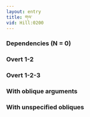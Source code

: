 ```yaml
---
layout: entry
title: གལ་
vid: Hill:0200
---
```

### Dependencies (N = 0)


### Overt 1-2


### Overt 1-2-3


### With oblique arguments


### With unspecified obliques
